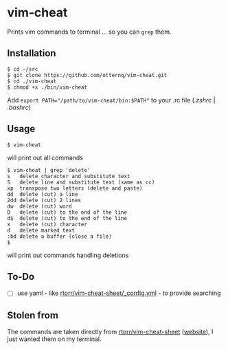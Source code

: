 # vim-cheat

Prints vim commands to terminal ... so you can `grep` them.

## Installation

```
$ cd ~/src
$ git clone https://github.com/otternq/vim-cheat.git
$ cd ./vim-cheat
$ chmod +x ./bin/vim-cheat
```

Add `export PATH="/path/to/vim-cheat/bin:$PATH"` to your .rc file (_.zshrc_ | _.bashrc_)

## Usage

```
$ vim-cheat
```

will print out all commands

```
$ vim-cheat | grep 'delete'
s   delete character and substitute text
S   delete line and substitute text (same as cc)
xp  transpose two letters (delete and paste)
dd  delete (cut) a line
2dd delete (cut) 2 lines
dw  delete (cut) word
D   delete (cut) to the end of the line
d$  delete (cut) to the end of the line
x   delete (cut) character
d   delete marked text
:bd delete a buffer (close a file)
$ 
```

will print out commands handling deletions

## To-Do

- [ ] use yaml - like [rtorr/vim-cheat-sheet/_config.yml](https://github.com/rtorr/vim-cheat-sheet/blob/master/_config.yml) - to provide searching

## Stolen from
The commands are taken directly from [rtorr/vim-cheat-sheet](https://github.com/rtorr/vim-cheat-sheet) ([website](http://vim.rtorr.com/)), I just wanted them on my terminal.
